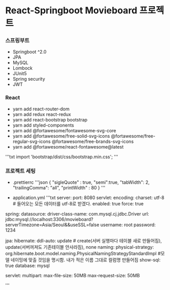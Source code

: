 # React-Springboot Movieboard 프로젝트

### 스프링부트

- Springboot ^2.0
- JPA
- MySQL
- Lombock
- JUnit5
- Spring security
- JWT


### React

- yarn add react-router-dom
- yarn add redux react-redux
- yarn add react-bootstrap bootstrap
- yarn add styled-components
- yarn add @fortawesome/fontawesome-svg-core
- yarn add @fortawesome/free-solid-svg-icons @fortawesome/free-regular-svg-icons @fortawesome/free-brands-svg-icons
- yarn add @fortawesome/react-fontawesome@latest

'''txt
import 'bootstrap/dist/css/bootstrap.min.css';
'''

### 프로젝트 세팅

- .prettierrc
  '''json
  {
  "sigleQuote" : true,
  "semi":true,
  "tabWidth": 2,
  "trailingComma": "all",
  "printWidth" : 80
  }
  '''

- application.yml
'''txt
server:
  port: 8080
  servlet:
    encoding:
      charset: utf-8   # 들어오는 모든 데이터를 utf-8로 받겠다. 
      enabled: true
      force: true
      
spring:
  datasource:
    driver-class-name: com.mysql.cj.jdbc.Driver
    url: jdbc:mysql://localhost:3306/movieboard?serverTimezone=Asia/Seoul&&useSSL=false
    username: root
    password: 1234
    
  jpa:
    hibernate:
      ddl-auto: update # create(서버 실행마다 테이블 새로 만들어짐), update(서버꺼져도 기존테이블 안사라짐), none
      naming:
        physical-strategy: org.hibernate.boot.model.naming.PhysicalNamingStrategyStandardImpl
        #모델 네이밍에 맞출 것임을 명시함. 내가 적은 이름 그대로 컬럼명 만들어짐 
    show-sql: true
    database: mysql
      
  servlet:
    multipart:
      max-file-size: 50MB
      max-request-size: 50MB

'''
